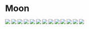 # Moon
![](https://github.com/oumarhadrami/Moon/blob/master/13.jpeg)
![](https://github.com/oumarhadrami/Moon/blob/master/12.jpeg)
![](https://github.com/oumarhadrami/Moon/blob/master/11.jpeg)
![](https://github.com/oumarhadrami/Moon/blob/master/10.jpeg)
![](https://github.com/oumarhadrami/Moon/blob/master/9.jpeg)
![](https://github.com/oumarhadrami/Moon/blob/master/8.jpeg)
![](https://github.com/oumarhadrami/Moon/blob/master/7.jpeg)
![](https://github.com/oumarhadrami/Moon/blob/master/6.jpeg)
![](https://github.com/oumarhadrami/Moon/blob/master/5.jpeg)
![](https://github.com/oumarhadrami/Moon/blob/master/4.jpeg)
![](https://github.com/oumarhadrami/Moon/blob/master/3.jpeg)
![](https://github.com/oumarhadrami/Moon/blob/master/2.jpeg)
![](https://github.com/oumarhadrami/Moon/blob/master/1.jpeg)
